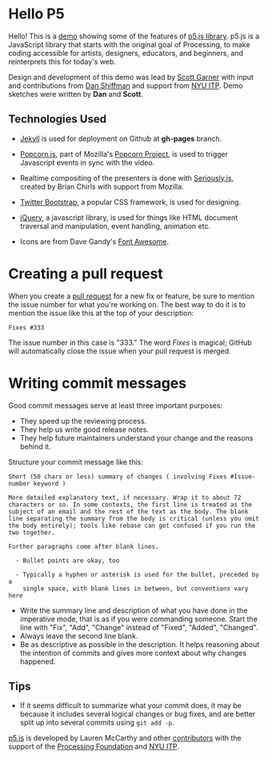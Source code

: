 # Hello P5

Hello! This is a [demo](https://hello.p5js.org/) showing some of the features of [p5.js library](https://github.com/processing/p5.js). p5.js is a JavaScript library that starts with the original goal of Processing, to make coding accessible for artists, designers, educators, and beginners, and reinterprets this for today's web.

Design and development of this demo was lead by [Scott Garner](http://scott.j38.net/) with input and contributions from [Dan Shiffman](http://shiffman.net/) and support from [NYU ITP](http://itp.nyu.edu). Demo sketches were written by **Dan** and **Scott**.

## Technologies Used 

 - [Jekyll](https://jekyllrb.com/) is used for deployment on Github at **gh-pages** branch.
 
 - [Popcorn.js](http://popcornjs.org/), part of Mozilla's [Popcorn Project](https://popcorn.webmaker.org/), is used to trigger Javascript events in sync with the video.
 
 - Realtime compositing of the presenters is done with [Seriously.js](http://seriouslyjs.org/), created by Brian Chirls with support from Mozilla.
 
- [Twitter Bootstrap](http://getbootstrap.com), a popular CSS framework, is used for designing.

- [jQuery](http://jquery.com), a javascript library, is used for things like HTML document traversal and manipulation, event handling, animation etc.

- Icons are from Dave Gandy's [Font Awesome](http://fontawesome.io/).

# Creating a pull request

When you create a [pull request](https://help.github.com/articles/creating-a-pull-request/) for a new fix or feature, be sure to mention the issue number for what you're working on. The best way to do it is to mention the issue like this at the top of your description:

    Fixes #333

The issue number in this case is "333." The word *Fixes* is magical; GitHub will automatically close the issue when your pull request is merged.

# Writing commit messages

Good commit messages serve at least three important purposes:

* They speed up the reviewing process.
* They help us write good release notes.
* They help future maintainers understand your change and the reasons behind it.

Structure your commit message like this:

 ```
 Short (50 chars or less) summary of changes ( involving Fixes #Issue-number keyword )

 More detailed explanatory text, if necessary. Wrap it to about 72
 characters or so. In some contexts, the first line is treated as the
 subject of an email and the rest of the text as the body. The blank
 line separating the summary from the body is critical (unless you omit
 the body entirely); tools like rebase can get confused if you run the
 two together.

 Further paragraphs come after blank lines.

   - Bullet points are okay, too

   - Typically a hyphen or asterisk is used for the bullet, preceded by a
     single space, with blank lines in between, but conventions vary here
 ```

* Write the summary line and description of what you have done in the imperative mode, that is as if you were commanding someone. Start the line with "Fix", "Add", "Change" instead of "Fixed", "Added", "Changed".
* Always leave the second line blank.
* Be as descriptive as possible in the description. It helps reasoning about the intention of commits and gives more context about why changes happened.

Tips
----

* If it seems difficult to summarize what your commit does, it may be because it includes several logical changes or bug fixes, and are better split up into several commits using `git add -p`.

[p5.js](http://p5js.org/) is developed by Lauren McCarthy and other [contributors](http://p5js.org/site/development/#contributors) with the support of the [Processing Foundation](http://processing.org/) and [NYU ITP](http://itp.nyu.edu).
